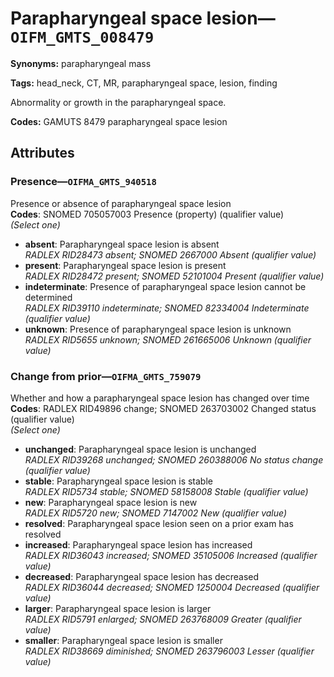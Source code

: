 # Parapharyngeal space lesion—`OIFM_GMTS_008479`

**Synonyms:** parapharyngeal mass

**Tags:** head_neck, CT, MR, parapharyngeal space, lesion, finding

Abnormality or growth in the parapharyngeal space.

**Codes:** GAMUTS 8479 parapharyngeal space lesion

## Attributes

### Presence—`OIFMA_GMTS_940518`

Presence or absence of parapharyngeal space lesion  
**Codes**: SNOMED 705057003 Presence (property) (qualifier value)  
*(Select one)*

- **absent**: Parapharyngeal space lesion is absent  
_RADLEX RID28473 absent; SNOMED 2667000 Absent (qualifier value)_
- **present**: Parapharyngeal space lesion is present  
_RADLEX RID28472 present; SNOMED 52101004 Present (qualifier value)_
- **indeterminate**: Presence of parapharyngeal space lesion cannot be determined  
_RADLEX RID39110 indeterminate; SNOMED 82334004 Indeterminate (qualifier value)_
- **unknown**: Presence of parapharyngeal space lesion is unknown  
_RADLEX RID5655 unknown; SNOMED 261665006 Unknown (qualifier value)_

### Change from prior—`OIFMA_GMTS_759079`

Whether and how a parapharyngeal space lesion has changed over time  
**Codes**: RADLEX RID49896 change; SNOMED 263703002 Changed status (qualifier value)  
*(Select one)*

- **unchanged**: Parapharyngeal space lesion is unchanged  
_RADLEX RID39268 unchanged; SNOMED 260388006 No status change (qualifier value)_
- **stable**: Parapharyngeal space lesion is stable  
_RADLEX RID5734 stable; SNOMED 58158008 Stable (qualifier value)_
- **new**: Parapharyngeal space lesion is new  
_RADLEX RID5720 new; SNOMED 7147002 New (qualifier value)_
- **resolved**: Parapharyngeal space lesion seen on a prior exam has resolved  
- **increased**: Parapharyngeal space lesion has increased  
_RADLEX RID36043 increased; SNOMED 35105006 Increased (qualifier value)_
- **decreased**: Parapharyngeal space lesion has decreased  
_RADLEX RID36044 decreased; SNOMED 1250004 Decreased (qualifier value)_
- **larger**: Parapharyngeal space lesion is larger  
_RADLEX RID5791 enlarged; SNOMED 263768009 Greater (qualifier value)_
- **smaller**: Parapharyngeal space lesion is smaller  
_RADLEX RID38669 diminished; SNOMED 263796003 Lesser (qualifier value)_